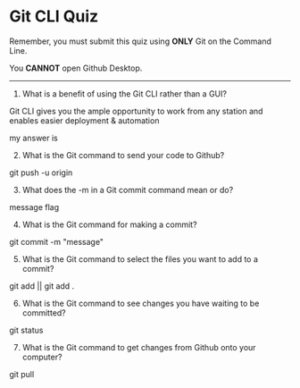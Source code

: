 # Git CLI Quiz

Remember, you must submit this quiz using **ONLY** Git on the Command Line.

You **CANNOT** open Github Desktop.

---

1. What is a benefit of using the Git CLI rather than a GUI?

Git CLI gives you the ample opportunity to work from any station and enables easier deployment & automation

my answer is

2. What is the Git command to send your code to Github?

git push -u origin <branchname>

3. What does the -m in a Git commit command mean or do?

message flag

4. What is the Git command for making a commit?

git commit -m "message"

5. What is the Git command to select the files you want to add to a commit?

git add <filename> || git add .

6. What is the Git command to see changes you have waiting to be committed?

git status

7. What is the Git command to get changes from Github onto your computer?

git pull
